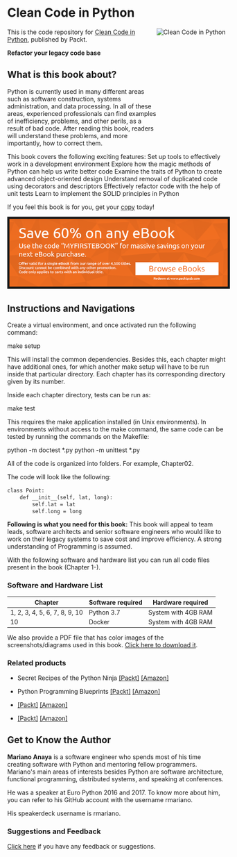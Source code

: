 # Clean Code in Python

<a href="https://www.packtpub.com/application-development/clean-code-python?utm_source=github&utm_medium=repository&utm_campaign=9781788835831 "><img src="https://d255esdrn735hr.cloudfront.net/sites/default/files/imagecache/ppv4_main_book_cover/B09608_MockupCoverNew.png" alt="Clean Code in Python" height="256px" align="right"></a>

This is the code repository for [Clean Code in Python](https://www.packtpub.com/application-development/clean-code-python?utm_source=github&utm_medium=repository&utm_campaign=9781788835831 ), published by Packt.

**Refactor your legacy code base**

## What is this book about?
Python is currently used in many different areas such as software construction, systems administration, and data processing. In all of these areas, experienced professionals can find examples of inefficiency, problems, and other perils, as a result of bad code. After reading this book, readers will understand these problems, and more importantly, how to correct them.

This book covers the following exciting features:
Set up tools to effectively work in a development environment 
Explore how the magic methods of Python can help us write better code 
Examine the traits of Python to create advanced object-oriented design 
Understand removal of duplicated code using decorators and descriptors 
Effectively refactor code with the help of unit tests 
Learn to implement the SOLID principles in Python 

If you feel this book is for you, get your [copy](https://www.amazon.com/dp/1788835832) today!

<a href="https://www.packtpub.com/?utm_source=github&utm_medium=banner&utm_campaign=GitHubBanner"><img src="https://raw.githubusercontent.com/PacktPublishing/GitHub/master/GitHub.png" 
alt="https://www.packtpub.com/" border="5" /></a>

## Instructions and Navigations
Create a virtual environment, and once activated run the following command:

make setup

This will install the common dependencies. Besides this, each chapter might have additional ones, for which another make setup will have to be run inside that particular directory. Each chapter has its corresponding directory given by its number.

Inside each chapter directory, tests can be run as:

make test

This requires the make application installed (in Unix environments). In environments without access to the make command, the same code can be tested by running the commands on the Makefile:

python -m doctest *.py
python -m unittest *.py

All of the code is organized into folders. For example, Chapter02.

The code will look like the following:
```
class Point:
    def __init__(self, lat, long):
        self.lat = lat
        self.long = long
```

**Following is what you need for this book:**
This book will appeal to team leads, software architects and senior software engineers who would like to work on their legacy systems to save cost and improve efficiency. A strong understanding of Programming is assumed.

With the following software and hardware list you can run all code files present in the book (Chapter 1-).
### Software and Hardware List
| Chapter | Software required | Hardware required |
| -------- | ------------------------------------ | ----------------------------------- |
|1, 2, 3, 4, 5, 6, 7, 8, 9, 10  |Python 3.7  |System with 4GB RAM  |
|10  |Docker  |System with 4GB RAM  |

We also provide a PDF file that has color images of the screenshots/diagrams used in this book. [Click here to download it]().

### Related products
* Secret Recipes of the Python Ninja [[Packt]](https://www.packtpub.com/application-development/secret-recipes-python-ninja?utm_source=github&utm_medium=repository&utm_campaign=9781788294874 ) [[Amazon]](https://www.amazon.com/dp/1788294874)

* Python Programming Blueprints [[Packt]](https://www.packtpub.com/application-development/python-programming-blueprints?utm_source=github&utm_medium=repository&utm_campaign=9781786468161 ) [[Amazon]](https://www.amazon.com/dp/1786468166)

*  [[Packt]]() [[Amazon]](https://www.amazon.com/dp/)

*  [[Packt]]() [[Amazon]](https://www.amazon.com/dp/)

## Get to Know the Author
**Mariano Anaya**
is a software engineer who spends most of his time creating software with Python and mentoring fellow programmers. Mariano's main areas of interests besides Python are software architecture, functional programming, distributed systems, and speaking at conferences.

He was a speaker at Euro Python 2016 and 2017. To know more about him, you can refer to his GitHub account with the username rmariano.

His speakerdeck username is rmariano.


### Suggestions and Feedback
[Click here](https://docs.google.com/forms/d/e/1FAIpQLSdy7dATC6QmEL81FIUuymZ0Wy9vH1jHkvpY57OiMeKGqib_Ow/viewform) if you have any feedback or suggestions.


